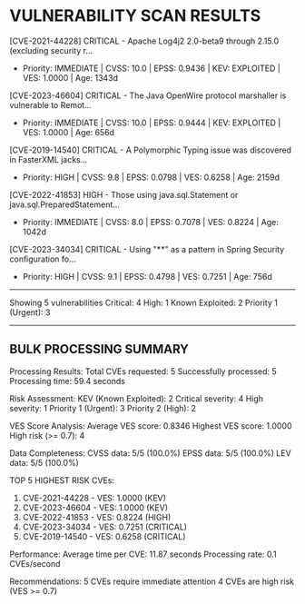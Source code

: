 # VULNERABILITY SCAN RESULTS

[CVE-2021-44228] CRITICAL - Apache Log4j2 2.0-beta9 through 2.15.0 (excluding security r...
- Priority: IMMEDIATE | CVSS: 10.0 | EPSS: 0.9436 | KEV: EXPLOITED | VES: 1.0000 | Age: 1343d

[CVE-2023-46604] CRITICAL - The Java OpenWire protocol marshaller is vulnerable to Remot...
- Priority: IMMEDIATE | CVSS: 10.0 | EPSS: 0.9444 | KEV: EXPLOITED | VES: 1.0000 | Age: 656d

[CVE-2019-14540] CRITICAL - A Polymorphic Typing issue was discovered in FasterXML jacks...
- Priority: HIGH | CVSS: 9.8 | EPSS: 0.0798 | VES: 0.6258 | Age: 2159d

[CVE-2022-41853] HIGH - Those using java.sql.Statement or java.sql.PreparedStatement...
- Priority: IMMEDIATE | CVSS: 8.0 | EPSS: 0.7078 | VES: 0.8224 | Age: 1042d

[CVE-2023-34034] CRITICAL - Using "**" as a pattern in Spring Security configuration 
fo...
- Priority: HIGH | CVSS: 9.1 | EPSS: 0.4798 | VES: 0.7251 | Age: 756d

--------------------------------------------------
Showing 5 vulnerabilities
Critical: 4
High: 1
Known Exploited: 2
Priority 1 (Urgent): 3

--------------------------------------------------
## BULK PROCESSING SUMMARY

Processing Results:
Total CVEs requested: 5
Successfully processed: 5
Processing time: 59.4 seconds

Risk Assessment:
KEV (Known Exploited): 2
Critical severity: 4
High severity: 1
Priority 1 (Urgent): 3
Priority 2 (High): 2

VES Score Analysis:
Average VES score: 0.8346
Highest VES score: 1.0000
High risk (>= 0.7): 4

Data Completeness:
CVSS data: 5/5 (100.0%)
EPSS data: 5/5 (100.0%)
LEV data: 5/5 (100.0%)

TOP 5 HIGHEST RISK CVEs:
1. CVE-2021-44228 - VES: 1.0000 (KEV)
2. CVE-2023-46604 - VES: 1.0000 (KEV)
3. CVE-2022-41853 - VES: 0.8224 (HIGH)
4. CVE-2023-34034 - VES: 0.7251 (CRITICAL)
5. CVE-2019-14540 - VES: 0.6258 (CRITICAL)

Performance:
Average time per CVE: 11.87 seconds
Processing rate: 0.1 CVEs/second

Recommendations:
5 CVEs require immediate attention
4 CVEs are high risk (VES >= 0.7)
